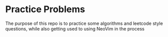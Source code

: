 # Practice Problems

The purpose of this repo is to practice some algorithms and leetcode style questions, while also getting used to using NeoVim in the process
